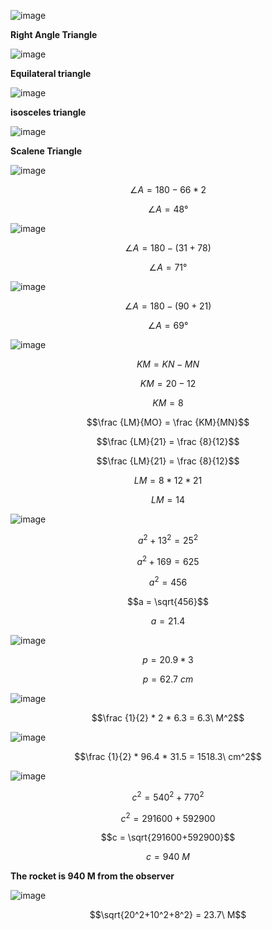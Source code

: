 ![image](https://github.com/user-attachments/assets/0c1a81c3-122d-4800-a6b0-5e82ac79d751)

**Right Angle Triangle**

![image](https://github.com/user-attachments/assets/c8d69112-a900-4ed8-b478-1571d4e4bc14)

**Equilateral triangle**

![image](https://github.com/user-attachments/assets/ea5d50e6-6cb4-4185-b533-8b70b74b99d4)

**isosceles triangle**

![image](https://github.com/user-attachments/assets/b7ea503b-66a0-4979-b356-3d2a3daa5a92)

**Scalene Triangle**

![image](https://github.com/user-attachments/assets/4cb2e913-7557-4bb2-a681-cce4de9848a2)

$$∠A = 180 - 66*2$$

$$∠A = 48°$$

![image](https://github.com/user-attachments/assets/951f0f05-fc79-44bf-8824-7a5c18e0d97e)

$$∠A = 180 - (31 + 78)$$

$$∠A = 71°$$

![image](https://github.com/user-attachments/assets/dbb184a9-4528-426c-8650-7241632b8b4f)

$$∠A = 180 - (90+21)$$

$$∠A = 69°$$

![image](https://github.com/user-attachments/assets/dff54584-3dc7-431b-8906-2f869c430566)

$$KM = KN - MN$$

$$KM = 20 - 12$$

$$KM = 8$$

$$\frac {LM}{MO} = \frac {KM}{MN}$$

$$\frac {LM}{21} = \frac {8}{12}$$

$$\frac {LM}{21} = \frac {8}{12}$$

$$LM = 8 * 12 * 21$$

$$LM = 14$$

![image](https://github.com/user-attachments/assets/1c763eea-a5e3-44b0-bc09-138835753e3d)

$$a^2 + 13^2 = 25^2$$

$$a^2 + 169 = 625$$

$$a^2 = 456$$

$$a = \sqrt{456}$$

$$a = 21.4$$

![image](https://github.com/user-attachments/assets/528417e5-d652-4b43-ae09-d0103a943b3c)

$$p = 20.9*3$$

$$p = 62.7\ cm$$

![image](https://github.com/user-attachments/assets/b364aa65-ae6d-4509-bd1c-a505e0924cff)

$$\frac {1}{2} * 2 * 6.3 = 6.3\ M^2$$

![image](https://github.com/user-attachments/assets/c2c256c6-6371-433b-8f52-17a264441a59)

$$\frac {1}{2} * 96.4 * 31.5 = 1518.3\ cm^2$$

![image](https://github.com/user-attachments/assets/74359838-f94f-4f17-a71e-e60fd51e7ee8)

$$c^2 = 540^2+770^2$$

$$c^2 = 291600+592900$$

$$c = \sqrt{291600+592900}$$

$$c = 940\ M$$

**The rocket is 940 M from the observer**

![image](https://github.com/user-attachments/assets/b470323d-2f31-41f5-9a95-120fb11b5ab1)

$$\sqrt{20^2+10^2+8^2} = 23.7\ M$$


